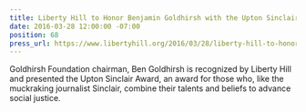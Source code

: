 ```yaml
---
title: Liberty Hill to Honor Benjamin Goldhirsh with the Upton Sinclair Award
date: 2016-03-28 12:00:00 -07:00
position: 68
press_url: https://www.libertyhill.org/2016/03/28/liberty-hill-to-honor-benjamin-goldhirsh-with-the-upton-sinclair-award
---
```


Goldhirsh Foundation chairman, Ben Goldhirsh is recognized by Liberty Hill and presented the Upton Sinclair Award, an award for those who, like the muckraking journalist Sinclair, combine their talents and beliefs to advance social justice.
